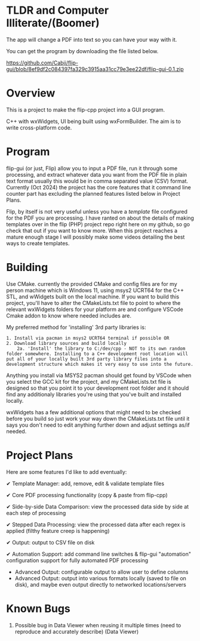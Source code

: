 # TLDR and Computer Illiterate/(Boomer)

The app will change a PDF into text so you can have your way with it.

You can get the program by downloading the file listed below.

https://github.com/Cabji/flip-gui/blob/8ef9df2c084397fa329c3915aa31cc79e3ee22df/flip-gui-0.1.zip

# Overview

This is a project to make the flip-cpp project into a GUI program.

C++ with wxWidgets, UI being built using wxFormBuilder. The aim is to write cross-platform code.

# Program

flip-gui (or just, Flip) allow you to input a PDF file, run it through some processing, and extract whatever data you want from the PDF file in plain text format usually this would be in comma separated value (CSV) format. Currently (Oct 2024) the project has the core features that it command line counter part has excluding the planned features listed below in Project Plans.

Flip, by itself is not very useful unless you have a _template_ file configured for the PDF you are processing. I have ranted on about the details of making templates over in the flip (PHP) project repo right here on my github, so go check that out if you want to know more. When this project reaches a mature enough stage I will possibly make some videos detailing the best ways to create templates.

# Building

Use CMake. currently the provided CMake and config files are for my person machine which is Windows 11, using msys2 UCRT64 for the C++ STL, and wWidgets built on the local machine.
If you want to build this project, you'll have to alter the CMakeLists.txt file to point to where the relevant wxWidgets folders for your platform are and configure VSCode Cmake addon to know where needed includes are.

My preferred method for 'installing' 3rd party libraries is: 

    1. Install via pacman in msys2 UCRT64 terminal if possible OR
    2. Download library sources and build locally
        2a. 'Install' the library to C:/dev/cpp - NOT to its own random folder somewhere. Installing to a C++ development root location will put all of your locally built 3rd party library files into a development structure which makes it very easy to use into the future.

Anything you install via MSYS2 pacman should get found by VSCode when you select the GCC kit for the project, and my CMakeLists.txt file is designed so that you point it to your development root folder and it should find any additionaly libraries you're using that you've built and installed locally. 

wxWidgets has a few additional options that might need to be checked before you build so just work your way down the CMakeLists.txt file until it says you don't need to edit anything further down and adjust settings as/if needed.

# Project Plans

Here are some features I'd like to add eventually:

✔ Template Manager: add, remove, edit & validate template files

✔ Core PDF processing functionality (copy & paste from flip-cpp)

✔ Side-by-side Data Comparison: view the processed data side by side at each step of processing

✔ Stepped Data Processing: view the processed data after each regex is applied (filthy feature creep is happening)

✔ Output: output to CSV file on disk

✔ Automation Support: add command line switches & flip-gui "automation" configuration support for fully automated PDF processing

- Advanced Output: configurable output to allow user to define columns
- Advanced Output: output into various formats locally (saved to file on disk), and maybe even output directly to networked locations/servers

# Known Bugs

1. Possible bug in Data Viewer when reusing it multiple times (need to reproduce and accurately describe) (Data Viewer)
